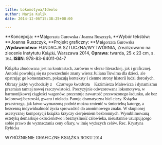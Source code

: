 ```yaml
---
title: Lokomotywa/Ideolo
author: Maria Kulik
date: 2014-12-06T15:38:25+00:00

---
```

 

**Koncepcja: **Ma<span style="font-family: Calibri;"><span lang="P">łgorzata Gurowska / Joanna Ruszczyk, </span></span>**Wybór tekstów: **Joanna Ruszczyk, **Projekt graficzny: **Ma<span style="font-family: Calibri;"><span lang="P">łgorzata Gurowska<b> ,</b></span></span>**Wydawnictwo:** FUNDACJA SZTUCZNA/WYTWÓRNIA, Zrealizowano na zlecenie Instytutu Ksi<span style="font-family: Calibri;"><span lang="P">ążki, </span></span>Warszawa 2014, **Oprawa**: twarda, 25 x 23 cm, s. <span style="font-family: Calibri;">164, </span>**ISBN**: 978-83-64011-04-7

<span style="color: #222222;">Ksi</span><span style="color: #222222; font-family: Calibri;"><span style="color: #222222; font-family: Calibri;"><span lang="P">ążka zbudowana jest na kontrastach, zarówno w sferze literackiej, jak i graficznej. Autorki powołują się na powszechnie znany wiersz Juliana Tuwima dla dzieci, ale opatrując go komentarzem, pokazują konteksty i ciemne strony historii ludzi dorosłych. Obrazy jakby wychodziły z　<i>Czarnego kwadratu</i>　Kazimierza Malewicza i dynamizmu przemian tamtej nowej rzeczywistości. Precyzyjnie odwzorowana lokomotywa, w harmonijkowej ciągłości wagonów, prezentuje zawartość przewożonego ładunku, ale bez kolorowej beztroski, gwaru i nieładu. Panuje dramatyczna biel ciszy. Książka przestrzega, jak łatwo wymarzoną podróż można zmienić w śmiertelną katorgę, a bezcenną indywidualność życia sprowadzić do anonimowego znaku. W skupionej ascetycznej kompozycji książka krzyczy cierpieniem bezbronnych. Wysublimowaną estetyką demaskuje okrucieństwo i bezmyślność człowieka, nieustannie uzurpującego sobie prawo do wyznaczania ceny ofiary, w imię wyższych celów. Rec. Krystyna Rybicka</span></span></span>

<span style="color: #222222;">WYRÓ</span><span style="color: #222222; font-family: Calibri;"><span style="color: #222222; font-family: Calibri;"><span lang="P">Ż</span></span></span><span style="color: #222222;"><span lang="EN">NIENIE GRAFICZNE KSI</span></span><span style="color: #222222; font-family: Calibri;"><span style="color: #222222; font-family: Calibri;"><span lang="P">ĄŻKA ROKU 2014</span></span></span>

 
